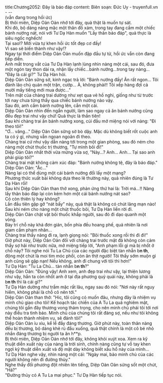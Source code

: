 title:Chương2052: Đây là báo đáp
content:
Biên soạn: Đức Uy - truyenfull.vn<br>- --<br>(vẫn đang trong hồi ức)<br>Bị thôi miên, Diệp Oản Oản nhớ tới đây, quả thật là muốn tự sát.<br>Khi đó, bộ dáng nàng mặc một thân đồ xám, trong tay đang cầm một chiếc bánh nướng nát, nói với Tư Dạ Hàn muốn "Lấy thân báo đáp", quả thực là siêu ngốc nghếch!<br>Tại sao!? Mới vừa tự khen hồi ức tốt đẹp cơ đấy!<br>Vì sao sẽ biến thành như vậy!?<br>Ngay tại thời điểm Diệp Oản Oản muốn đập đầu tự tử, hồi ức vẫn còn đang tiếp diễn.<br>Ánh mắt trong vắt của Tư Dạ Hàn lạnh lùng nhìn nàng một cái, sau đó, đưa một ngón tay thon dài ra, nhận lấy chiếc...bánh nướng...trong tay nàng...<br>"Đây là cái gì?" Tư Dạ Hàn hỏi.<br>Diệp Oản Oản sững sờ, kinh ngạc trả lời: "Bánh nướng đấy! Ăn rất ngon... Tôi đánh lão chủ quán một trận, cướp... À, không phải!! Tôi xếp hàng đợi cả mười mấy tiếng mới mua được..."<br>Trên mặt của chàng trai dường như xẹt qua vẻ hồ nghi, giống như từ trước tới nay chưa từng thấy qua chiếc bánh nướng nào vậy.<br>Sau đó, anh cầm bánh nướng lên, cắn một cái.<br>Diệp Oản Oản nhìn đến ngẩn người, làm sao ngay cả ăn bánh nướng cũng đều đẹp trai như vậy chứ! Quả thực là thần tiên!<br>Sau khi chàng trai ăn bánh nướng xong, cúi đầu mở miệng nói với nàng: "Đi theo tôi!"<br>"Ơ... vâng..." Diệp Oản Oản sững sờ bò dậy. Mặc dù không biết rốt cuộc anh ta có ý gì, nhưng vẫn ngoan ngoãn đi theo.<br>Chàng trai cứ như vậy dẫn nàng tới trong một gian phòng, sau đó ném cho nàng một chút thuốc trị thương, "Tự mình bôi đi!"<br>Diệp Oản Oản nhất thời vừa mừng vừa sợ, "Này...? Anh... Anh... Tại sao anh phải giúp tôi?"<br>Chàng trai mặt không cảm xúc đáp: "Bánh nướng không tệ, đây là báo đáp."<br>Diệp Oản Oản: "Ặc..."<br>Nàng lại có thể dùng một cái bánh nướng đổi lấy một mạng?<br>Phương thức xuất bài không dựa theo lẽ thường này, quả nhiên đúng là Tư Dạ Hàn rồi!<br>Sau khi Diệp Oản Oản than thở xong, phản ứng thứ hai là: Trời má...!! Nàng lấy thân báo đáp lại còn kém hơn một cái bánh nướng nát sao?<br>Có còn thiên lý hay không?<br>Lần đầu tiên gặp gỡ “nát bấy” này, quả thật là không có chút lãng mạn nào!<br>Sau khi ném cho nàng một chút thuốc bôi, Tư Dạ Hàn liền rời đi.<br>Diệp Oản Oản chật vật bôi thuốc khắp người, sau đó đi dạo quanh một vòng.<br>Bày trí chỗ này khá đơn giản, bốn phía đều hoang phế, quả nhiên là nơi giam cầm phạm nhân...<br>Chàng trai thấy nàng đi ra, lạnh giọng nói: "Bôi thuốc xong rồi thì đi đi!"<br>Giờ phút này, Diệp Oản Oản đối với chàng trai trước mặt đã không còn cảm thấy sợ hãi như trước nữa, mở miệng tiếp lời, "Anh phạm lỗi gì mà bị nhốt ở chỗ này? Tôi nghe nói Tu La Chủ của các người đặc biệt tàn nhẫn b**n th**, động một chút là moi tim móc phổi, còn ăn thịt người! Tôi thấy sớm muộn gì anh cũng sẽ gặp nạn! Nếu không, anh đi chung với tôi thì hơn!"<br>Tư Dạ Hàn: "Tu La Chủ... tàn nhẫn b**n th**?"<br>Diệp Oản Oản: "Đúng vậy! Anh xem, anh đẹp trai như vậy, lại thiện lương như vậy, hắn ta còn nhốt anh ở tại địa phương quỷ quái này, không phải là b**n th** thì là cái gì?"<br>Tư Dạ Hàn dường như trầm mặc rất lâu, ngay sau đó nói: "Nơi này rất nguy hiểm, không phải là chỗ cô nên tới."<br>Diệp Oản Oản than thở: "Hic, tôi cũng có muốn đâu, nhưng đây là nhiệm vụ minh chủ giao cho tôi! Kế hoạch tác chiến của A Tu La quá nghiêm mật, chúng tôi gần đây thương vong thảm trọng, cho nên minh chủ phái tôi tới nơi này điều tra tình báo. Minh chủ của chúng tôi rất đáng sợ, nếu như tôi không thể hoàn thành nhiệm vụ, sẽ đánh tôi!"<br>Diệp Oản Oản ỉu xìu, kể lể đầy đáng thương. Giờ phút này, toàn thân nàng đều bị thương, bộ dáng khẽ rủ đầu xuống, quả thật chính là một cô bé nhỏ nhắn đáng thương bị người ta ăn h**p.<br>Bị thôi miên, Diệp Oản Oản nhớ tới đây, không khỏi xuýt xoa. Xem ra kỹ thuật diễn xuất này của nàng là trời sinh, chính nàng cũng tự vỗ tay khen ngợi kỹ thuật diễn xuất và độ mặt dày không biết xấu hổ này của mình...<br>Tư Dạ Hàn nghe vậy, nhìn nàng một cái: "Ngày mai, bảo minh chủ của các người không nên đi đường thủy."<br>Nghe thấy đối phương đột nhiên lên tiếng, Diệp Oản Oản sửng sốt một chút, "Hả?"<br>"Đường thủy có A Tu La mai phục." Tư Dạ Hàn tiếp tục nói.